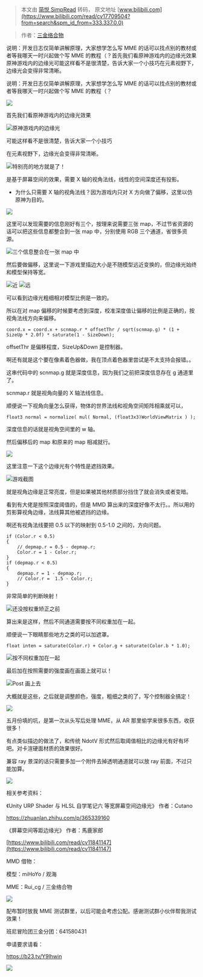 > 本文由 [简悦 SimpRead](http://ksria.com/simpread/) 转码， 原文地址 [www.bilibili.com](https://www.bilibili.com/read/cv17709504?from=search&spm_id_from=333.337.0.0)

> 作者：[三金络合物](https://space.bilibili.com/1223127584)

 说明：开发日志仅简单讲解原理，大家想学怎么写 MME 的话可以找点别的教材或者等我哪天一时兴起做个写 MME 的教程（？首先我们看原神游戏内的边缘光效果原神游戏内的边缘光可能这样看不是很清楚，告诉大家一个小技巧在元素视野下，边缘光会变得非常清晰。

说明：开发日志仅简单讲解原理，大家想学怎么写 MME 的话可以找点别的教材或者等我哪天一时兴起做个写 MME 的教程（？

![](http://i0.hdslb.com/bfs/article/4adb9255ada5b97061e610b682b8636764fe50ed.png)

首先我们看原神游戏内的边缘光效果

![](http://i0.hdslb.com/bfs/article/19bd99667b8ffe44091321b514601ed25c86544b.png@942w_872h_progressive.webp)原神游戏内的边缘光

可能这样看不是很清楚，告诉大家一个小技巧

在元素视野下，边缘光会变得非常清晰。

![](http://i0.hdslb.com/bfs/article/5183ce0ee67575032db6071fcf541e9ca1db6bf2.png@942w_531h_progressive.webp)特别亮的地方就是了！

是基于屏幕空间的效果，需要 X 轴的视角法线，线性的空间深度还有投影。

- 为什么只需要 X 轴的视角法线？因为游戏内只对 X 方向做了偏移，这里以仿原神为目的。

![](http://i0.hdslb.com/bfs/article/71bf2cd56882a2e97f8b3477c9256f8b09f361d3.png)

这里可以发现需要的信息刚好有三个，按理来说需要三张 map，不过节省资源的话可以把这些信息都整合到一张 map 中，分别使用 RGB 三个通道，省很多资源。

![](http://i0.hdslb.com/bfs/article/1ed615d8c05724282b6bc0ddaf9b9570d6585793.png@942w_512h_progressive.webp)三个信息整合在一张 map 中

然后要做偏移，这里说一下游戏里描边大小是不随模型远近变换的，但边缘光始终和模型保持等宽。

![](http://i0.hdslb.com/bfs/article/11e761e94504200018a86e661d153d09d6e63f43.jpg@942w_531h_progressive.webp)近 ![](http://i0.hdslb.com/bfs/article/969d5e988b100ef127c7bfd676a0062a16bca896.png@942w_531h_progressive.webp)远

可以看到边缘光粗细相对模型比例是一致的。

所以在对 map 偏移的时候要考虑到深度，校准深度值让偏移的比例是正确的，按视角法线方向来偏移。

```
coord.x = coord.x + scnmap.r * offsetThr / sqrt(scnmap.g) * (1 + SizeUp * 2.0f) * saturate(1 - SizeDown);
```

offsetThr 是偏移程度，SizeUp&Down 是控制器。

啊还有就是这个要在像素着色器做，我在顶点着色器里尝试是不太支持会报错。。

这串代码中的 scnmap.g 就是深度信息，因为我们之前把深度信息存在 g 通道里了。

scnmap.r 就是视角向量的 X 轴法线信息。

顺便说一下视角向量怎么获得，物体的世界法线和视角空间矩阵相乘就可以，

```
float3 normal = normalize( mul( Normal, (float3x3)WorldViewMatrix ) );
```

深度信息的话就是视角空间里的 w 轴。

然后偏移后的 map 和原来的 map 相减就行。

![](http://i0.hdslb.com/bfs/article/71bf2cd56882a2e97f8b3477c9256f8b09f361d3.png)

这里注意一下这个边缘光有个特性是遮挡效果。

![](http://i0.hdslb.com/bfs/article/fa2b7a6c85c0c19fa5e555d1949f3a27571df6f8.png@942w_1148h_progressive.webp)游戏截图

就是视角边缘是正常亮度，但是如果被其他材质部分挡住了就会消失或者变暗。

看到有大佬是按照深度阈值的，但是 MMD 算出来的深度好像不太行。。所以用的剪影算视角边缘，法线算其他被遮挡的边缘。

啊还有视角法线要把 0.5 以下的映射到 0.5-1.0 之间的，方向问题。

```
if (Color.r < 0.5)
{
    // depmap.r = 0.5 - depmap.r;
    Color.r = 1 - Color.r;
}
if (depmap.r < 0.5)
{
    depmap.r = 1 - depmap.r;
    // Color.r =  1.5 - Color.r;
}
```

非常简单的判断映射！

![](http://i0.hdslb.com/bfs/article/3be300bf34f3ca9e00094c82bd7b64ebd64b7201.png@942w_512h_progressive.webp)还没按权重矫正之前

算出来是这样，然后不同通道需要按不同权重加在一起。

顺便说一下眼睛那些地方之类的可以加遮罩。

```
float inten = saturate(Color.r) + Color.g + saturate(Color.b * 1.0);
```

![](http://i0.hdslb.com/bfs/article/659278c74ef99d0522eb18369c60de2e1bc1c2f2.png@942w_512h_progressive.webp)按不同权重加在一起

最后加在按照需要的强度画在画面上就可以！

![](http://i0.hdslb.com/bfs/article/e9d39271af88079d8f5f69489ec0dc8a35e6c0e8.png@942w_512h_progressive.webp)Post 画上去

大概就是这些，之后就是调整颜色，强度，粗细之类的了，写个控制器全搞定！

![](http://i0.hdslb.com/bfs/article/4adb9255ada5b97061e610b682b8636764fe50ed.png)

五月份填的坑，是第一次从头写后处理 MME，从 AR 那里偷学来很多东西，收获很多！

有点类似描边的做法了，和传统 NdotV 形式然后取阈值相比的边缘光有好有坏吧。对卡渲硬面材质的效果很好。

兼容 ray 景深的话只需要多加一个附件去掉透明通道就可以放 ray 前面，不过只能加算。

![](http://i0.hdslb.com/bfs/article/4adb9255ada5b97061e610b682b8636764fe50ed.png)

相关参考资料：

《Unity URP Shader 与 HLSL 自学笔记六 等宽屏幕空间边缘光》 作者：Cutano

https://zhuanlan.zhihu.com/p/365339160

《屏幕空间等距边缘光》 作者：馬鹿家郎

[https://www.bilibili.com/read/cv11841147](https://www.bilibili.com/read/cv11841147)

MMD 借物：

模型：miHoYo / 观海

MME：Rui_cg / 三金络合物

![](http://i0.hdslb.com/bfs/article/4adb9255ada5b97061e610b682b8636764fe50ed.png)

配布暂时放我 MME 测试群里，以后可能会考虑公配。感谢测试群小伙伴帮我测试效果！

班尼冒险团三金分团：641580431

申请要求请看：

https://b23.tv/Y9lhwin

![](http://i0.hdslb.com/bfs/article/28c2242841df6cde785f669764b52e4386b9945e.png@942w_683h_progressive.webp)
